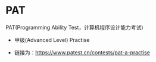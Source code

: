 # PAT
PAT(Programming Ability Test，计算机程序设计能力考试) 

* 甲级(Advanced Level) Practise

* 链接为：https://www.patest.cn/contests/pat-a-practise
